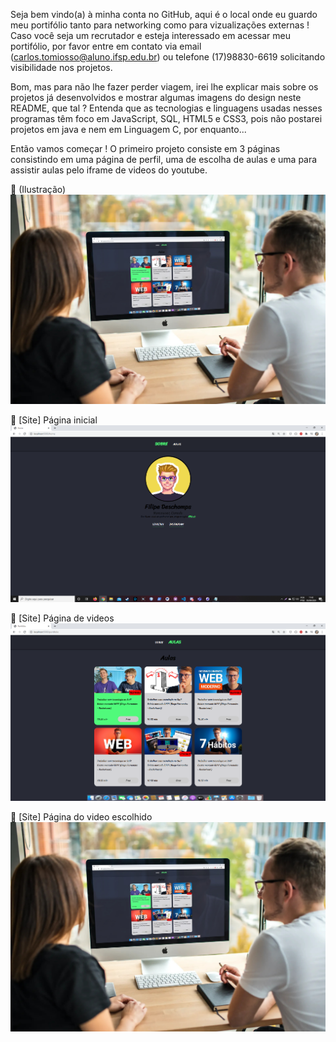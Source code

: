 Seja bem vindo(a) à minha conta no GitHub, aqui é o local onde eu guardo meu portifólio tanto para networking como para vizualizações externas !
Caso você seja um recrutador e esteja interessado em acessar meu portifólio, por favor entre em contato via email (carlos.tomiosso@aluno.ifsp.edu.br) ou telefone (17)98830-6619 solicitando visibilidade nos projetos.

Bom, mas para não lhe fazer perder viagem, irei lhe explicar mais sobre os projetos já desenvolvidos e mostrar algumas imagens do design neste README, que tal ?
Entenda que as tecnologias e linguagens usadas nesses programas têm foco em JavaScript, SQL, HTML5 e CSS3, pois não postarei projetos em java e nem em Linguagem C, por enquanto...

Então vamos começar !
O primeiro projeto consiste em 3 páginas consistindo em uma página de perfil, uma de escolha de aulas e uma para assistir aulas pelo iframe de videos do youtube.

🚀 (Ilustração)
![Pagina de ilustração](https://github.com/carlosrtj/readme/blob/master/smartmockups_keprp20o.jpg)

💜 [Site] Página inicial
![Pagina inicial](https://github.com/carlosrtj/readme/blob/master/Home.png)

💜 [Site] Página de videos
![Pagina videos](https://github.com/carlosrtj/readme/blob/master/Portif%C3%B3lio.png)

💜 [Site] Página do video escolhido
![Pagina do video escolhido](https://github.com/carlosrtj/readme/blob/master/smartmockups_keprp20o.jpg)

